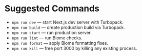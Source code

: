 # Suggested Commands
- `npm run dev` — start Next.js dev server with Turbopack.
- `npm run build` — create production build via Turbopack.
- `npm run start` — run production server.
- `npm run lint` — run Biome checks.
- `npm run format` — apply Biome formatting fixes.
- `npm run kill` — free port 3000 by killing any existing process.
